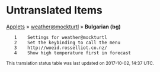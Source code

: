 # Untranslated Items
[Applets](../../../README.md) &#187; [weather@mockturtl](../README.md) &#187; **Bulgarian (bg)**

       1	Settings for weather@mockturtl
       2	Set the keybinding to call the menu
       3	http://woeid.rosselliot.co.nz/
       4	Show high temperature first in forecast

<sup>This translation status table was last updated on 2017-10-02, 14:37 UTC.</sup>
